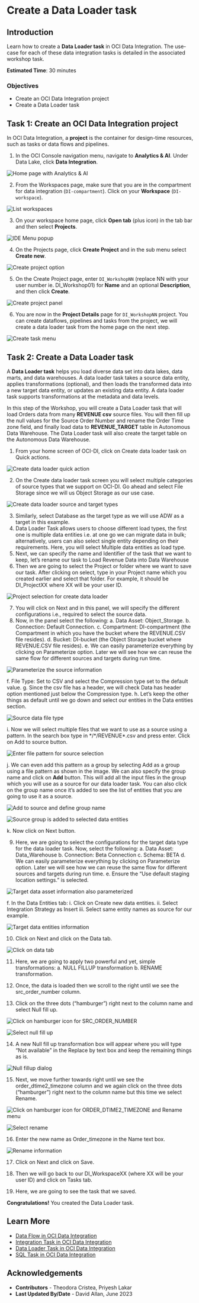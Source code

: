 ﻿# Create a Data Loader task

## Introduction

Learn how to create a **Data Loader task** in OCI Data Integration. The use-case for each of these data integration tasks is detailed in the associated workshop task.

**Estimated Time**: 30 minutes

### Objectives
* Create an OCI Data Integration project
* Create a Data Loader task

## Task 1: Create an OCI Data Integration project

In OCI Data Integration, a **project** is the container for design-time resources, such as tasks or data flows and pipelines.

1. In the OCI Console navigation menu, navigate to **Analytics & AI**. Under Data Lake, click **Data Integration**.

  ![](images/home_menu.png "Home page with Analytics & AI")

2. From the Workspaces page, make sure that you are in the compartment for data integration (`DI-compartment`). Click on your **Workspace** (`DI-workspace`).

  ![](images/workspaces.png "List workspaces")

3. On your workspace home page, click **Open tab** (plus icon) in the tab bar and then select **Projects**.

  ![](images/ide_menu.png "IDE Menu popup")

4. On the Projects page, click **Create Project** and in the sub menu select **Create new**.

  ![](images/projects_tab.png "Create project option")

5. On the Create Project page, enter `DI_WorkshopNN` (replace NN with your user number ie. DI_Workshop01) for **Name** and an optional **Description**, and then click **Create**.

  ![](images/create_project.png "Create project panel")

6. You are now in the **Project Details** page for `DI_WorkshopNN` project. You can create dataflows, pipelines and tasks from the project, we will create a data loader task from the home page on the next step.

  ![](images/project.png "Create task menu")


## Task 2: Create a Data Loader task

A **Data Loader task** helps you load diverse data set into data lakes, data marts, and data warehouses. A data loader task takes a source data entity, applies transformations (optional), and then loads the transformed data into a new target data entity, or updates an existing data entity. A data loader task supports transformations at the metadata and data levels.

In this step of the Workshop, you will create a Data Loader task that will load Orders data from many **REVENUE csv** source files. You will then fill up the null values for the Source Order Number and rename the Order Time zone field, and finally load data to **REVENUE_TARGET** table in Autonomous Data Warehouse. The Data Loader task will also create the target table on the Autonomous Data Warehouse.

1. From your home screen of OCI-DI, click on Create data loader task on Quick actions.

  ![](images/home_create_data_loader.png "Create data loader quick action")

2. On the Create data loader task screen you will select multiple categories of source types that we support on OCI-DI. Go ahead and select File Storage since we will us Object Storage as our use case.

  ![](images/create_data_loader.png "Create data loader source and target types")

3. Similarly, select Database as the target type as we will use ADW as a target in this example.
4. Data Loader Task allows users to choose different load types, the first one is multiple data entities i.e. at one go we can migrate data in bulk; alternatively, users can also select single entity depending on their requirements. Here, you will select Multiple data entities as load type.
5. Next, we can specify the name and Identifier of the task that we want to keep, let’s rename our task to Load Revenue Data into Data Warehouse
6. Then we are going to select the Project or folder where we want to save our task. After clicking on select, type in your Project name which you created earlier and select that folder. For example, it should be DI_ProjectXX where XX will be your user ID.

  ![](images/create_data_loader_project.png "Project selection for create data loader")

7. You will click on Next and in this panel, we will specify the different configurations i.e., required to select the source data.
8. Now, in the panel select the following:
a. Data Asset: Object_Storage.
b. Connection: Default Connection.
c. Compartment: DI-compartment (the Compartment in which you have the bucket where the REVENUE.CSV file resides).
d. Bucket: DI-bucket (the Object Storage bucket where REVENUE.CSV file resides).
e. We can easily parameterize everything by clicking on Parameterize option. Later we will see how we can reuse the same flow for different sources and targets during run time.

  ![](images/create_data_loader_parameters.png "Parameterize the source information")

f. File Type: Set to CSV and select the Compression type set to the default value.
g. Since the csv file has a header, we will check Data has header option mentioned just below the Compression type.
h. Let’s keep the other things as default until we go down and select our entities in the Data entities section.

  ![](images/create_data_loader_filetype.png "Source data file type")

i. Now we will select multiple files that we want to use as a source using a pattern. In the search box type in \*/\*/REVENUE*.csv and press enter. Click on Add to source button.

  ![](images/create_data_loader_filepattern.png "Enter file pattern for source selection")

j. We can even add this pattern as a group by selecting Add as a group using a file pattern as shown in the image. We can also specify the group name and click on **Add** button. This will add all the input files in the group which you will use as a source for our data loader task. You can also click on the group name once it’s added to see the list of entities that you are going to use it as a source.

  ![](images/create_data_loader_addtosource.png "Add to source and define group name")

  ![](images/create_data_loader_sourceadded.png "Source group is added to selected data entities ")

k. Now click on Next button.

9. Here, we are going to select the configurations for the target data type for the data loader task. Now, select the following:
a. Data Asset: Data_Warehouse
b. Connection: Beta Connection
c. Schema: BETA
d. We can easily parameterize everything by clicking on Parameterize option. Later we will see how we can reuse the same flow for different sources and targets during run time.
e. Ensure the “Use default staging location settings.” is selected.

  ![](images/create_data_loader_target.png "Target data asset information also parameterized")

f. In the Data Entities tab:
i. Click on Create new data entities.
ii. Select Integration Strategy as Insert
iii. Select same entity names as source for our example.

  ![](images/create_data_loader_targetentities.png "Target data entities information")

10. Click on Next and click on the Data tab.

  ![](images/create_data_loader_attributes.png "Click on data tab")

11. Here, we are going to apply two powerful and yet, simple transformations:
a. NULL FILLUP transformation
b. RENAME transformation.

12. Once, the data is loaded then we scroll to the right until we see the src_order_number column.

13. Click on the three dots (“hamburger”) right next to the column name and select Null fill up.

  ![](images/create_data_loader_data.png "Click on hamburger icon for SRC_ORDER_NUMBER")

  ![](images/create_data_loader_null.png "Select null fill up")

14. A new Null fill up transformation box will appear where you will type “Not available” in the Replace by text box and keep the remaining things as is.

  ![](images/create_data_loader_nullfill.png "Null fillup dialog")

15. Next, we move further towards right until we see the order_dtime2_timezone column and we again click on the three dots (“hamburger”) right next to the column name but this time we select Rename.

  ![](images/create_data_loader_timezone.png "Click on hamburger icon for ORDER_DTIME2_TIMEZONE and Rename menu")

  ![](images/create_data_loader_rename.png "Select rename")

16. Enter the new name as Order_timezone in the Name text box.

  ![](images/create_data_loader_renameatt.png "Rename information")

17. Click on Next and click on Save.

18. Then we will go back to our DI_WorkspaceXX (where XX will be your user ID) and click on Tasks tab.

19. Here, we are going to see the task that we saved.

   **Congratulations!**  You created the Data Loader task.

## Learn More

* [Data Flow in OCI Data Integration](https://docs.oracle.com/en-us/iaas/data-integration/using/data-flows.htm)
* [Integration Task in OCI Data Integration](https://docs.oracle.com/en-us/iaas/data-integration/using/integration-tasks.htm)
* [Data Loader Task in OCI Data Integration](https://docs.oracle.com/en-us/iaas/data-integration/using/data-loader-tasks.htm)
* [SQL Task in OCI Data Integration](https://docs.oracle.com/en-us/iaas/data-integration/using/sql-tasks.htm)

## Acknowledgements

* **Contributors** -  Theodora Cristea, Priyesh Lakar
* **Last Updated By/Date** - David Allan, June 2023
